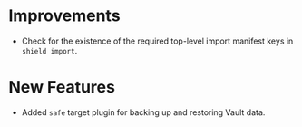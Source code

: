 # Improvements

- Check for the existence of the required top-level import
  manifest keys in `shield import`.

# New Features

- Added `safe` target plugin for backing up and restoring Vault data.
